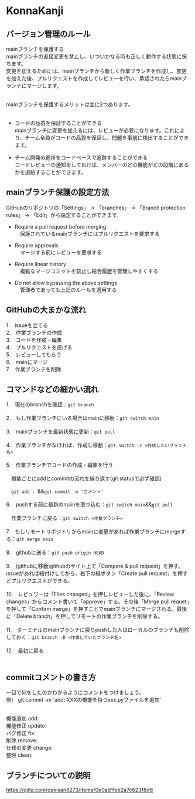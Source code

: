 # KonnaKanji

## バージョン管理のルール
mainブランチを保護する<br>
mainブランチの直接変更を禁止し、いついかなる時も正しく動作する状態に保ちます。<br>
変更を加えるためには、mainブランチから新しく作業ブランチを作成し、変更を加えた後、プルリクエストを作成してレビューを行い、承認されたらmainブランチにマージします。<br><br>

mainブランチを保護するメリットは主に2つあります。<br><br>

- コードの品質を保証することができる<br>
mainブランチに変更を加えるには、レビューが必要になります。これにより、チーム全員がコードの品質を保証し、問題を事前に検出することができます。

- チーム開発の進捗をコードベースで追跡することができる<br>
コードレビューの通知をしておけば、メンバーのどの機能がどの段階にあるかを追跡することができます。
  
## mainブランチ保護の設定方法
GitHubのリポジトリの「Settings」 -> 「branches」 -> 「Branch protection rules」 -> 「Edit」から設定することができます。

- Require a pull request before merging<br>
&emsp;保護されているmainブランチにはプルリクエストを要求する

- Require approvals<br>
&emsp;マージする前にレビューを要求する

- Require linear history<br>
&emsp;複雑なマージコミットを禁止し結合履歴を管理しやすくする

- Do not allow bypassing the above settings<br>
&emsp;管理者であっても上記のルールを適用する

## GitHubの大まかな流れ
1.　issueを立てる<br>
2.　作業ブランチの作成<br>
3.　コードを作成・編集<br>
4.　プルリクエストを投げる<br>
5.　レビューしてもらう<br>
6.　mainにマージ<br>
7.　作業ブランチを削除<br>

## コマンドなどの細かい流れ
1.　現在のbranchを確認：`git branch`<br><br>
2.　もし作業ブランチにいる場合はmainに移動：`git switch main`<br><br>
3.　mainブランチを最新状態に更新：`git pull`<br><br>
4.　作業ブランチがなければ、作成し移動：`git switch -c <作成したいブランチ名>`<br><br>
5.　作業ブランチでコードの作成・編集を行う<br><br>
&emsp;機能ごとにaddとcommitの流れを繰り返す(git statusで必ず確認)<br><br>
&emsp;`git add . `&&`git commit -m 'コメント'`<br><br>
6.　pushする前に最新のmainを取り込む：`git switch main`&&`git pull`<br><br>
&emsp;作業ブランチに戻る：`git switch <作業ブランチ>`<br><br>
7.　もしリモートリポジトリからmainに変更があれば作業ブランチにmergeする：`git merge main`<br><br>
8.　githubに送る：`git push origin HEAD`<br><br>
9.　(githubに移動)githubのサイト上で「Compare & pull request」を押す。issueがあれば紐付けしてから、右下の緑ボタン「Create pull request」を押すとプルリクエストができる。<br><br>
10.　レビュワーは「Files changed」を押しレビューした後に、「Review changes」からコメント書いて「approve」する。その後「Merge pull requet」を押して「Confirm merge」を押すことでmainブランチにマージされる。最後に「Delete branch」を押してリモートの作業ブランチを削除する。<br><br>
11.　ターミナルのmainブランチに戻りpushした人はローカルのブランチも削除しておく：`git branch -D <作業していたブランチ名>`<br><br>
12.　最初に戻る<br><br>

## commitコメントの書き方
一目で何をしたのかわかるようにコメントをつけましょう。<br>
例）
git commit -m 'add: XXXの機能を持つxxx.pyファイルを追加'<br><br>

機能追加 add:<br>
機能修正 update:<br>
バグ修正 fix:<br>
削除 remove:<br>
仕様の変更 change:<br>
整理 clean:<br>

## ブランチについての説明
https://qiita.com/gakisan8273/items/0e0ad1fee2a7c623f8d6
